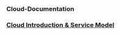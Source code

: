 <h3> Cloud-Documentation <h3>
  
  [Cloud Introduction & Service Model](https://github.com/UmarHassanMalik/Cloud-/blob/main/Week%20%231%20(Day1).md)
  

